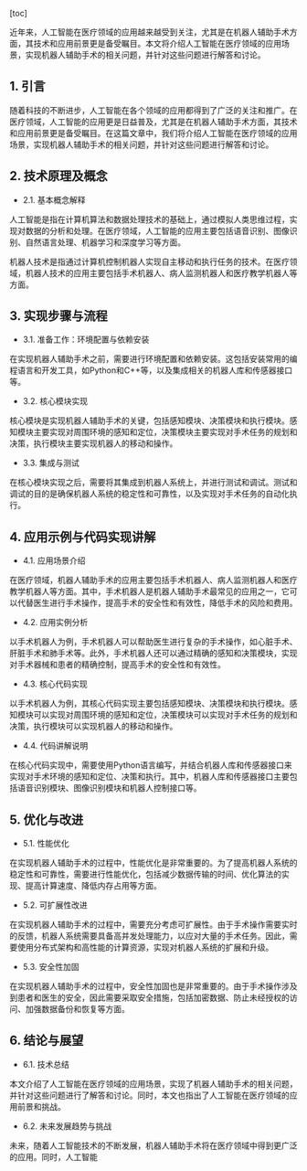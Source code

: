 
[toc]                    
                
                
近年来，人工智能在医疗领域的应用越来越受到关注，尤其是在机器人辅助手术方面，其技术和应用前景更是备受瞩目。本文将介绍人工智能在医疗领域的应用场景，实现机器人辅助手术的相关问题，并针对这些问题进行解答和讨论。

## 1. 引言

随着科技的不断进步，人工智能在各个领域的应用都得到了广泛的关注和推广。在医疗领域，人工智能的应用更是日益普及，尤其是在机器人辅助手术方面，其技术和应用前景更是备受瞩目。在这篇文章中，我们将介绍人工智能在医疗领域的应用场景，实现机器人辅助手术的相关问题，并针对这些问题进行解答和讨论。

## 2. 技术原理及概念

- 2.1. 基本概念解释

人工智能是指在计算机算法和数据处理技术的基础上，通过模拟人类思维过程，实现对数据的分析和处理。在医疗领域，人工智能的应用主要包括语音识别、图像识别、自然语言处理、机器学习和深度学习等方面。

机器人技术是指通过计算机控制机器人实现自主移动和执行任务的技术。在医疗领域，机器人技术的应用主要包括手术机器人、病人监测机器人和医疗教学机器人等方面。

## 3. 实现步骤与流程

- 3.1. 准备工作：环境配置与依赖安装

在实现机器人辅助手术之前，需要进行环境配置和依赖安装。这包括安装常用的编程语言和开发工具，如Python和C++等，以及集成相关的机器人库和传感器接口等。

- 3.2. 核心模块实现

核心模块是实现机器人辅助手术的关键，包括感知模块、决策模块和执行模块。感知模块主要实现对周围环境的感知和定位，决策模块主要实现对手术任务的规划和决策，执行模块主要实现机器人的移动和操作。

- 3.3. 集成与测试

在核心模块实现之后，需要将其集成到机器人系统上，并进行测试和调试。测试和调试的目的是确保机器人系统的稳定性和可靠性，以及实现对手术任务的自动化执行。

## 4. 应用示例与代码实现讲解

- 4.1. 应用场景介绍

在医疗领域，机器人辅助手术的应用主要包括手术机器人、病人监测机器人和医疗教学机器人等方面。其中，手术机器人是机器人辅助手术最常见的应用之一，它可以代替医生进行手术操作，提高手术的安全性和有效性，降低手术的风险和费用。

- 4.2. 应用实例分析

以手术机器人为例，手术机器人可以帮助医生进行复杂的手术操作，如心脏手术、肝脏手术和肺手术等。此外，手术机器人还可以通过精确的感知和决策模块，实现对手术器械和患者的精确控制，提高手术的安全性和有效性。

- 4.3. 核心代码实现

以手术机器人为例，其核心代码实现主要包括感知模块、决策模块和执行模块。感知模块可以实现对周围环境的感知和定位，决策模块可以实现对手术任务的规划和决策，执行模块可以实现机器人的移动和操作。

- 4.4. 代码讲解说明

在核心代码实现中，需要使用Python语言编写，并结合机器人库和传感器接口来实现对手术环境的感知和定位、决策和执行。其中，机器人库和传感器接口主要包括语音识别模块、图像识别模块和机器人控制接口等。

## 5. 优化与改进

- 5.1. 性能优化

在实现机器人辅助手术的过程中，性能优化是非常重要的。为了提高机器人系统的稳定性和可靠性，需要进行性能优化，包括减少数据传输的时间、优化算法的实现、提高计算速度、降低内存占用等方面。

- 5.2. 可扩展性改进

在实现机器人辅助手术的过程中，需要充分考虑可扩展性。由于手术操作需要实时的反馈，机器人系统需要具备高并发处理能力，以应对大量的手术任务。因此，需要使用分布式架构和高性能的计算资源，实现对机器人系统的扩展和升级。

- 5.3. 安全性加固

在实现机器人辅助手术的过程中，安全性加固也是非常重要的。由于手术操作涉及到患者和医生的安全，因此需要采取安全措施，包括加密数据、防止未经授权的访问、加强数据备份和恢复等方面。

## 6. 结论与展望

- 6.1. 技术总结

本文介绍了人工智能在医疗领域的应用场景，实现了机器人辅助手术的相关问题，并针对这些问题进行了解答和讨论。同时，本文也指出了人工智能在医疗领域的应用前景和挑战。

- 6.2. 未来发展趋势与挑战

未来，随着人工智能技术的不断发展，机器人辅助手术将在医疗领域中得到更广泛的应用。同时，人工智能

